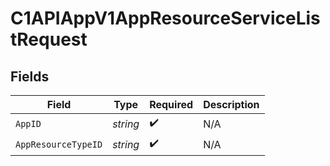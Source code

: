 # C1APIAppV1AppResourceServiceListRequest


## Fields

| Field               | Type                | Required            | Description         |
| ------------------- | ------------------- | ------------------- | ------------------- |
| `AppID`             | *string*            | :heavy_check_mark:  | N/A                 |
| `AppResourceTypeID` | *string*            | :heavy_check_mark:  | N/A                 |